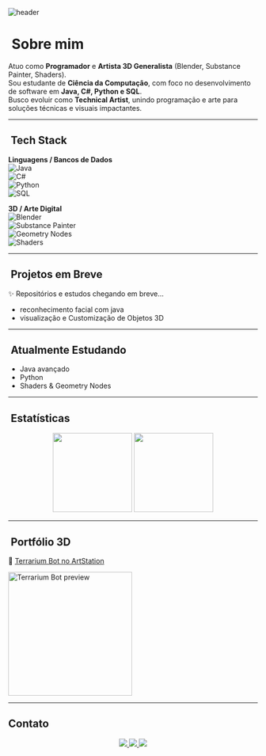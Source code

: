 ![header](https://capsule-render.vercel.app/api?type=waving&color=0:0A66C2,100:F5792A&height=200&section=header&text=Cesar%20Augusto%20Floriani&fontSize=40&fontColor=ffffff&fontAlignY=35)

# ​ Sobre mim
Atuo como **Programador** e **Artista 3D Generalista** (Blender, Substance Painter, Shaders).  
Sou estudante de **Ciência da Computação**, com foco no desenvolvimento de software em **Java, C#, Python e SQL**.  
Busco evoluir como **Technical Artist**, unindo programação e arte para soluções técnicas e visuais impactantes.

---

## ​ Tech Stack

**Linguagens / Bancos de Dados**  
![Java](https://img.shields.io/badge/Java-ED8B00?style=for-the-badge&logo=openjdk&logoColor=white)  
![C#](https://img.shields.io/badge/C%23-239120?style=for-the-badge&logo=c-sharp&logoColor=white)  
![Python](https://img.shields.io/badge/Python-3776AB?style=for-the-badge&logo=python&logoColor=white)  
![SQL](https://img.shields.io/badge/SQL-003B57?style=for-the-badge&logo=database&logoColor=white)

**3D / Arte Digital**  
![Blender](https://img.shields.io/badge/Blender-F5792A?style=for-the-badge&logo=blender&logoColor=white)  
![Substance Painter](https://img.shields.io/badge/Substance%20Painter-FF6C37?style=for-the-badge&logo=adobe&logoColor=white)  
![Geometry Nodes](https://img.shields.io/badge/Geometry%20Nodes-0096FF?style=for-the-badge&logo=blender&logoColor=white)  
![Shaders](https://img.shields.io/badge/Shaders-1E90FF?style=for-the-badge&logo=opengl&logoColor=white)

---

## ​ Projetos em Breve
✨ Repositórios e estudos chegando em breve...
- reconhecimento facial com java
- visualização e Customização de Objetos 3D

---

## ​ Atualmente Estudando
- Java avançado  
- Python
- Shaders & Geometry Nodes

---

## ​ Estatísticas

<p align="center">
  <img src="https://github-readme-stats.vercel.app/api?username=cafcaesar&show_icons=true&theme=tokyonight" height="160"/>
  <img src="https://streak-stats.demolab.com?user=cafcaesar&theme=tokyonight&hide_border=true" height="160"/>
</p>  

---

## ​ Portfólio 3D

🔗 [Terrarium Bot no ArtStation](https://www.artstation.com/artwork/eRmKAJ)

<!-- Aqui vai a imagem de preview do ArtStation (thumbnail) -->
<a href="https://www.artstation.com/artwork/eRmKAJ">
  <img src="LINK-DA-IMAGEM-AQUI" alt="Terrarium Bot preview" width="250"/>
</a>

---

##  Contato
<p align="center">
  <a href="https://www.linkedin.com/in/cesar-augusto-floriani">
    <img src="https://img.shields.io/badge/LinkedIn-0077B5?style=for-the-badge&logo=linkedin&logoColor=white"/>
  </a>
  <a href="https://www.artstation.com/caesar_unkown">
    <img src="https://img.shields.io/badge/ArtStation-13AFF0?style=for-the-badge&logo=artstation&logoColor=white"/>
  </a>
  <a href="mailto:cafcaesar@gmail.com">
    <img src="https://img.shields.io/badge/Email-D14836?style=for-the-badge&logo=gmail&logoColor=white"/>
  </a>
</p>
